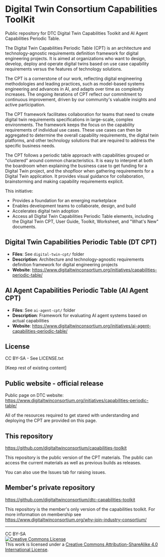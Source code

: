 # Digital Twin Consortium Capabilities ToolKit

Public repository for DTC Digital Twin Capabilities Toolkit and AI Agent Capabilities Periodic Table.

The Digital Twin Capabilities Periodic Table (CPT) is an architecture and technology-agnostic requirements definition
framework for digital engineering projects. It is aimed at organizations who want to design, develop, deploy and operate
digital twins based on use case capability requirements versus the features of technology solutions.

The CPT is a cornerstone of our work, reflecting digital engineering methodologies and leading practices, such as
model-based systems engineering and advances in AI, and adapts over time as complexity increases. The ongoing iterations
of CPT reflect our commitment to continuous improvement, driven by our community's valuable insights and active
participation.

The CPT framework facilitates collaboration for teams that need to create digital twin requirements specifications in
large-scale, complex environments. The framework keeps the focus on the capability requirements of individual use cases.
These use cases can then be aggregated to determine the overall capability requirements, the digital twin platforms, and
other technology solutions that are required to address the specific business needs.

The CPT follows a periodic table approach with capabilities grouped or "clustered" around common characteristics. It is
easy to interpret at both the boardroom when explaining the business case to get funding for a Digital Twin project, and
the shopfloor when gathering requirements for a Digital Twin application. It provides visual guidance for collaboration,
brainstorming and making capability requirements explicit.

This initiative:

- Provides a foundation for an emerging marketplace
- Enables development teams to collaborate, design, and build
- Accelerates digital twin adoption
- Access all Digital Twin Capabilities Periodic Table elements, including the Digital Twin CPT, User Guide, Toolkit,
  Worksheet, and "What's New" documents.

## Digital Twin Capabilities Periodic Table (DT CPT)
- **Files**: See `digital-twin-cpt/` folder
- **Description**: Architecture and technology-agnostic requirements definition framework for digital engineering projects
- **Website**: https://www.digitaltwinconsortium.org/initiatives/capabilities-periodic-table/

## AI Agent Capabilities Periodic Table (AI Agent CPT)
- **Files**: See `ai-agent-cpt/` folder  
- **Description**: Framework for evaluating AI agent systems based on actual capabilities
- **Website**: https://www.digitaltwinconsortium.org/initiatives/ai-agent-capabilities-periodic-table/

## License
CC BY-SA - See LICENSE.txt

[Keep rest of existing content]

## Public website - official release

Public page on DTC website: https://www.digitaltwinconsortium.org/initiatives/capabilities-periodic-table/

All of the resources required to get stared with understanding and deploying the CPT are provided on this page.

## This repository

https://github.com/digitaltwinconsortium/capabilities-toolkit

This repository is the public version of the CPT materials. The public can access the current materials as well as previous builds as releases. 

You can also use the Issues tab for raising issues. 

## Member's private repository

https://github.com/digitaltwinconsortium/dtc-capabilities-toolkit

This repository is the member's only version of the capabilities toolkit. For more information on membership see https://www.digitaltwinconsortium.org/why-join-industry-consortium/ 

----------------------------
CC BY-SA<br />
<a rel="license" href="http://creativecommons.org/licenses/by-sa/4.0/">
<img alt="Creative Commons License" style="border-width:0" src="https://i.creativecommons.org/l/by-sa/4.0/88x31.png" /></a>
<br />
This work is licensed under a 
<a rel="license" href="http://creativecommons.org/licenses/by-sa/4.0/">Creative Commons Attribution-ShareAlike 4.0 International License</a>.
